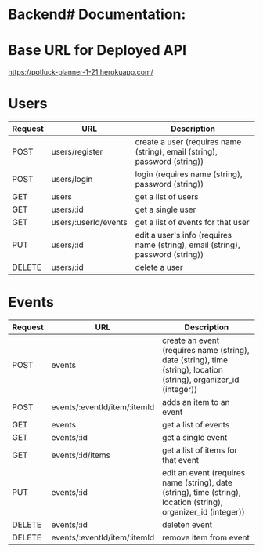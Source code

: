 # Backend# Documentation:

# Base URL for Deployed API
https://potluck-planner-1-21.herokuapp.com/

# Users
| Request | URL | Description |
| ------- | --- | ----------- |
| POST | users/register | create a user (requires name (string), email (string), password (string)) |
| POST | users/login | login (requires name (string), password (string)) |
| GET | users | get a list of users |
| GET | users/:id | get a single user |
| GET | users/:userId/events | get a list of events for that user |
| PUT | users/:id | edit a user's info (requires name (string), email (string), password (string)) |
| DELETE | users/:id | delete a user |

# Events
| Request | URL | Description |
| ------- | --- | ----------- |
| POST | events | create an event (requires name (string), date (string), time (string), location (string), organizer_id (integer)) |
| POST | events/:eventId/item/:itemId | adds an item to an event |
| GET | events | get a list of events |
| GET | events/:id | get a single event |
| GET | events/:id/items | get a list of items for that event |
| PUT | events/:id | edit an event (requires name (string), date (string), time (string), location (string), organizer_id (integer)) |
| DELETE | events/:id | deleten event |
| DELETE | events/:eventId/item/:itemId | remove item from event |